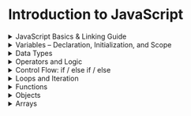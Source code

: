 # Introduction to JavaScript
<details>
  <summary>JavaScript Basics & Linking Guide</summary>

## Multi-line Comments in JavaScript
```javascript
/*
  This is a multi-line
  comment in JavaScript
*/
```

---

## Where JavaScript Runs
JavaScript can run in many environments:
- Web browsers
- Servers (Node.js)
- Robotics
- Many other platforms use JavaScript as a scripting environment.

---

## Naming Conventions for Variables
- Must begin with a letter (a–z), `_`, or `$`
- **Cannot** start with a number
- **Cannot** use reserved keywords
- **Do not** start variable names with capital letters

### Popular Naming Styles:
- `camelCase` – ✔️ Most common style
- `snake_case` – OK in some cases
- `kebab-case` – ❌ Not allowed in JavaScript variable names

---

## JavaScript Usage
Just like HTML and CSS define structure and appearance, JavaScript defines **behavior**.

JavaScript makes websites interactive by reacting to user actions.

### Examples:
- Pop-up dialogs
- Image carousels
- Expanding/collapsing menus
- Backend logic using Node.js

---

## JavaScript Keywords (Reserved Words)
```
break, case, catch, class, const, continue, debugger, default,
delete, do, else, export, extends, finally, for, function, if,
import, in, instanceof, new, return, super, switch, this, throw,
try, typeof, var, void, while, with, yield
```

---

## How to Link JavaScript to HTML
1. Create a file, e.g., `script.js`
2. Add this line **just before the closing `</body>`** tag:
```html
<script src="index.js" defer></script>
```

### `<script>` vs `<script defer>`
- **Without `defer`**:
  - HTML parsing is paused when the script is encountered
  - The script is executed immediately
  - If the script accesses DOM elements that haven't loaded, you may get errors like:
    `Cannot read properties of null`

- **With `defer`**:
  - Script is downloaded asynchronously
  - Executed **after** the HTML is fully parsed
  - Safer when manipulating the DOM

---

## How to Run JavaScript and Use `console.log()`
`console.log()` prints output to the browser's developer console.

### 1. Using the Browser Console
- Open Chrome/Firefox
- Right-click → Inspect → Console tab
- Type:
```javascript
console.log("Hello, World!");
```

### 2. Using an HTML File
```html
<!DOCTYPE html>
<html>
<head>
  <title>Console Log Test</title>
</head>
<body>
  <script>
    console.log("Hello, World!");
  </script>
</body>
</html>
```
Open this file in your browser and check the Console.

### 3. Using Node.js
- Save to a file: `app.js`
```javascript
console.log("Hello, World!");
```
- Run in terminal:
```bash
node app.js
```

### 4. Using Online JavaScript Editors
Try:
- https://jsfiddle.net
- https://codepen.io
- https://jsbin.com

Paste your code and open the Console tab to see the output.
</details>


<details>
  <summary>Variables – Declaration, Initialization, and Scope</summary>

## Basics of Variables
Variables have **two key stages**:

1. **Declaration** – tells the program that a variable exists
2. **Initialization** – assigns a value (e.g., number, text) to that variable

**Example from math:**
> “Let k be 5”  
- Declaration → `let k`
- Initialization → `= 5`

Most variables in JavaScript can be **re-declared** and/or **re-assigned**, depending on how they are defined.

```js
let name = "Joe";
let age = 20;
```

Each variable has a **scope** – the environment where it holds its value.
In JavaScript, you can declare variables using `var`, `let`, and `const`, each with different behaviors.


## `var`
- Can be **re-declared** and **re-assigned**
- Function scoped
- Oldest way to declare variables

```js
var cohort = 'web49';
var cohort = 'web50'; // OK
cohort = 'web51';     // OK
console.log(cohort);  // 'web51'
```


## `let`
- Cannot be re-declared in the same scope
- Can be re-assigned
- Block scoped (inside `{ }`)
- Introduced in ECMAScript 6 (ES6)

We **prefer using `let`** for variables that may change over time. Its block scope prevents unintended modification or leakage outside the intended block.

```js
let myNumber = 1;
myNumber = 2; // OK
console.log(myNumber); // 2
```

## `const`
- Cannot be re-declared
- Cannot be re-assigned
- Block scoped
- Introduced in ES6

Use `const` when the value should remain constant throughout the script.

```js
const myNumber = 1;
myNumber = 2; // ❌ ERROR: Assignment to constant variable
```


## Summary Table
| Keyword | Re-declarable | Re-assignable | Scope        | Notes                     |
|---------|---------------|---------------|--------------|---------------------------|
| `var`   | ✅ Yes         | ✅ Yes         | Function     | Avoid in modern code      |
| `let`   | 🚫 No          | ✅ Yes         | Block        | Recommended for variables |
| `const` | 🚫 No          | 🚫 No          | Block        | Use for constants         |


## Resources
- [MDN - var, let, and const](https://developer.mozilla.org/en-US/docs/Web/JavaScript/Reference/Statements/var)
- [JavaScript Scope](https://developer.mozilla.org/en-US/docs/Glossary/Scope)
- [ES6 Guide](https://www.ecma-international.org/ecma-262/6.0/)
</details>


<details>
  <summary>Data Types</summary>

## Number
- Used for numeric values (both integers and floating-point).
- Unlike some languages that differentiate between integers (e.g., 1, 2, 3) and floats (e.g., 1.2, 3.14), **JavaScript has only one number type: `Number`**.
- Example:
  ```js
  const num1 = 42;
  const num2 = 3.14;
  const num3 = -7;
  ```

## String
- Use `" "`, `' '`, or backticks `` ` ` ` to define a string.
- Strings are everywhere in programming—used for names, addresses, product titles, cities, etc.

### String Concatenation
- You can use the `+` operator to combine strings.
- Don’t forget to include spaces if needed!
  ```js
  const firstName = "Jonathan";
  const lastName = "Ma";
  const sentence = "Hello " + firstName + " " + lastName + "! How are you!?";

  console.log(sentence);  // Hello Jonathan Ma! How are you!?
  ```

### Template Literals (ES6+)
- Use backticks `` ` `` and `${}` to inject variables.
  ```js
  const sentenceWithTemplate = `Hello ${firstName} ${lastName}! How are you!?`;
  console.log(sentenceWithTemplate);
  ```

### Function Example
- Traditional string concatenation:
  ```js
  function formatName(firstName, lastName) {
    return lastName + ", " + firstName;
  }

  console.log(formatName("John", "Doe")); // Doe, John
  ```

- Using template literals:
  ```js
  function formatName(firstName, lastName) {
    return `${lastName}, ${firstName}`;
  }

  console.log(formatName("John", "Doe")); // Doe, John
  ```


## Boolean
- Represents a logical value: `true` or `false`.
- Example: a light switch
  ```js
  const lightIsOn = true;
  ```

## Undefined
- A variable that has been declared but not assigned a value.
  ```js
  let x;
  console.log(x); // undefined
  ```

## Null
- Represents an intentional absence of any object value.
  ```js
  let x = null;
  ```

## Symbol
- A unique and immutable data type used as identifiers for object properties.
  ```js
  let sym = Symbol('description');
  ```

## Object
- Used to store collections of data and more complex entities.
- Includes arrays, functions, and other objects.
  ```js
  const person = { name: "Alice", age: 25 };
  const list = [1, 2, 3];
  const greet = function() {
    console.log("Hello!");
  };
  ```
</details>

<details>
  <summary>Operators and Logic</summary>

## Assignment and Equality Operators

- Use `=` when assigning values to variables.
  ```js
  let username = 'Ade';
  username = 'Sheeba';
  ```

- Use `==` for equality checks when **type coercion is acceptable**.  
  ⚠️ Not recommended due to possible unexpected results.
  ```js
  '5' == 5  // true
  ```

- Use `===` for **strict equality** to ensure both value and type are the same. ✅ Best practice.
  ```js
  '5' === 5  // false
  5 === 5    // true
  ```

- Use `!==` for **strict inequality** (not equal by value and type).


## Logical Operators

| Operator | Meaning   | Example                        |
|----------|-----------|--------------------------------|
| `||`     | OR        | `true || false` → `true`       |
| `&&`     | AND       | `true && false` → `false`      |
| `!==`    | Not equal | `5 !== '5'` → `true`           |


## Order of Operations: PEMDAS
Just like in math, JavaScript follows the order of operations:

1. **Parentheses** `()`
2. **Exponents** `**`
3. **Multiplication / Division** `* /`
4. **Addition / Subtraction** `+ -`


## Login Example (Corrected & Explained)

```js
let username = 'Ade';
username = 'Sheeba';

let password = 'fluffyKittens';
password = 'unicorn';

if (password === 'unicorn' || (username === 'Ade' && password === 'cutePuppies')) {
  console.log('You\'ve logged in successfully');
}
```

### ✅ What This Does:
- If the password is `'unicorn'` OR
- If the username is `'Ade'` AND the password is `'cutePuppies'`
→ Then print: `You've logged in successfully`

⚠️ Always use parentheses `()` to make logic groups clear and avoid confusion.


## Summary
- Use `=` for assignment.
- Prefer `===` over `==` for clarity and safety.
- Use logical operators `||` (or), `&&` (and), and `!==` (not equal) appropriately.
- Group logical conditions with parentheses to ensure clarity and correct evaluation order.
</details>


<details>
  <summary>Control Flow: if / else if / else</summary>

![if / else if / else](./if.jpg "if / else if / else")

## What is Control Flow?
Control flow in programming refers to the order in which the computer executes statements in a script.

In JavaScript, **`if`, `else if`, and `else`** are used to run code only when certain conditions are true.


## Conditionals: `if`, `else if`, `else`
- A conditional checks whether something is **true** or **false**.
- If the condition is true, the code block will run.
- If it’s false, it will skip that block.


## Syntax Overview

```js
if (condition) {
  // run this code if condition is true
} else if (anotherCondition) {
  // run this code if the previous condition was false and this one is true
} else {
  // run this code if all previous conditions are false
}
```


## 🧪 Example
```js
const friendsAtYourParty = 10;

if (friendsAtYourParty === 0) {
  console.log("Cool, now I have a lot of nachos to myself.");
} else if (friendsAtYourParty >= 4) {
  console.log("Perfect amount to play some Mario Kart.");
} else {
  console.log("Wooooo turn on the dance music!");
}
```

### Explanation:
- If `friendsAtYourParty` equals 0 → log: _"Cool, now I have a lot of nachos to myself."_
- If `friendsAtYourParty` is 4 or more → log: _"Perfect amount to play some Mario Kart."_
- Otherwise → log: _"Wooooo turn on the dance music!"_


## Tips
- Conditions can compare values using `===`, `!==`, `<`, `>`, `<=`, `>=`
- Be careful with the order of `if`/`else if` — they run top-down
- Only one block runs — the first one where the condition is true


## Learn More
- [MDN Web Docs - if...else](https://developer.mozilla.org/en-US/docs/Web/JavaScript/Reference/Statements/if...else)
- [JavaScript Info - Conditional operators](https://javascript.info/ifelse)
</details>


<details>
  <summary>Loops and Iteration</summary>

![loop](./loop.jpg "loop")

## What if I want to repeat the same action multiple times?

```javascript
let friendsAtYourParty = 0;
friendsAtYourParty = friendsAtYourParty + 1;
friendsAtYourParty = friendsAtYourParty + 1;
friendsAtYourParty = friendsAtYourParty + 1;
friendsAtYourParty = friendsAtYourParty + 1;
friendsAtYourParty = friendsAtYourParty + 1;
friendsAtYourParty = friendsAtYourParty + 1;
friendsAtYourParty = friendsAtYourParty + 1;
friendsAtYourParty = friendsAtYourParty + 1;
friendsAtYourParty = friendsAtYourParty + 1;
friendsAtYourParty = friendsAtYourParty + 1;

console.log(friendsAtYourParty); // 10
```

We use `let` instead of `const` here.
- `const` cannot be reassigned.
- While `const` is safer, we must use `let` because we are updating `friendsAtYourParty` multiple times.

### Principle of Least Power
You should use the least powerful option needed to accomplish a task. Less powerful = simpler = fewer bugs.

> There's also `var`, an older JavaScript way of declaring variables. It's generally not recommended anymore due to scoping issues.


## While Loops
A `while` loop will run **as long as a condition is true**.
```javascript
let friendsAtYourParty = 0;
while (friendsAtYourParty < 10) {
    friendsAtYourParty = friendsAtYourParty + 1;
}
console.log(friendsAtYourParty); // 10
```
- This loop adds 1 to `friendsAtYourParty` until the value reaches 10.
- Once `friendsAtYourParty` is no longer less than 10, the loop stops.


## For Loops
Best when you want to repeat something **a specific number of times**.
```javascript
let friendsAtYourParty = 0;
for (let i = 0; i <= 10; i++) {
    friendsAtYourParty++;
}
console.log(friendsAtYourParty); // 11
```

### For Loop Structure:
```javascript
for (initialExpression; condition; incrementExpression) {
    // code block
}
```
- `let i = 0`: Start counting from 0
- `i <= 10`: Keep running as long as this is true
- `i++`: Increase `i` by 1 each time

Another example:
```javascript
function addFriends(num) {
  let friendsAtYourParty = 0;
  for (let i = 0; i <= num; i++) {
    friendsAtYourParty++;
  }
  return friendsAtYourParty;
}

console.log(addFriends(10)); // ➞ 11
console.log(addFriends(5));  // ➞ 6
```

## Coding Indexes Start at 0
- In JavaScript (and most languages), counting starts at **0**.
- The fifth element in a string or array has an index of **4**.
- Index 0 = first element.

## Infinite Loops
Be careful with loop conditions. If the loop never becomes false, it will run forever and crash your code.

> Example: If your loop keeps increasing a number but your condition checks for when it is **less** than zero — it will **never stop**.

This is called an **infinite loop** and it’s a common and dangerous mistake. Always make sure your loop has a stopping point!
</details>


<details>
  <summary>Functions</summary>

Functions are reusable blocks of code. Just like we reuse CSS classes, we often want to reuse code too.

## Types of Functions

### 1. Regular Functions
Defined using the `function` keyword:
```javascript
function adder(x, y) {
    return x + y;
}
```
- Regular functions have access to `this` and `arguments`.

### 2. Arrow Functions
Arrow functions are like Python's lambda functions—shorter and cleaner.
```javascript
const adder = (x, y) => x + y;
```
- No own `this`, `arguments`, or `new` keyword.
- Not suitable for use as object methods.
- Best for **callbacks** or inline function expressions.

---

## Function Declaration
```javascript
function add(num1, num2) {
    return `The value of ${num1}, the value of ${num2}`;
    // Or:
    return 'The value of ' + num1 + ', the value of ' + num2;
}
```

## Function Expression
A function stored inside a variable:
```javascript
const add = function(num1, num2) {
    return num1 + num2;
};
```


## Object Methods (`thisIsMethod`)
A method is a function inside an object:
```javascript
const myObject = {
    name: 'Sample Object',
    thisIsMethod: function() {
        console.log(`Hello, I am ${this.name}`);
    }
};
myObject.thisIsMethod();  // Output: "Hello, I am Sample Object"
```
- `thisIsMethod` is a method of `myObject`.
- `this.name` accesses the property of the same object.


## Why Store Functions in Variables?

### 1. Anonymous Functions
- Let you define functions without naming them.
```javascript
const add = function(num1, num2) {
    return num1 + num2;
};
```

### 2. Higher-Order Functions
- Functions can accept other functions as arguments.
```javascript
const operate = function(operation, num1, num2) {
    return operation(num1, num2);
};
const add = function(num1, num2) {
    return num1 + num2;
};
console.log(operate(add, 1, 1)); // ➞ 2
```

### 3. Callbacks
- Used in async operations or event handling.
```javascript
const onSuccess = function(response) {
    console.log('Success:', response);
};

fetch('https://api.example.com/data')
    .then(onSuccess)
    .catch(function(error) {
        console.log('Error:', error);
    });
```

### 4. Closures
- Functions that retain access to their lexical scope.
```javascript
const createCounter = function() {
    let count = 0;
    return function() {
        count += 1;
        return count;
    };
};

const counter = createCounter();
console.log(counter()); // ➞ 1
console.log(counter()); // ➞ 2
console.log(counter()); // ➞ 3
```
- `counter` retains the internal `count` variable between calls.

### 5. Reusability & Maintainability
- You can redefine a function on the fly:
```javascript
let operation = function(num1, num2) {
    return num1 + num2;
};
console.log(operation(5, 3)); // ➞ 8

operation = function(num1, num2) {
    return num1 * num2;
};
console.log(operation(5, 3)); // ➞ 15
```

### Example: shouldServeDrinks
```javascript
const shouldServeDrinks = function(age, onBreak) {
    return age >= 18 && !onBreak;
};

console.log(shouldServeDrinks(17, true));  // ➞ false
console.log(shouldServeDrinks(19, false)); // ➞ true
```

## Summary
Storing functions in variables is a powerful feature in JavaScript. It enhances:
- Flexibility
- Reusability
- Clean, modular, maintainable code
</details>


<details>
  <summary>Objects</summary>

JavaScript objects use structured syntax to define, access, and manipulate their **properties** (variables) and **methods** (functions).

## 1. Object Syntax Variants

### Object Literal
```js
const obj = {
  key1: "value1",
  key2: "value2",
  method1() {
    return "This is a method";
  }
};
```

### Object Constructor
```js
const obj = new Object();
obj.key1 = "value1";
obj.key2 = "value2";
```

### Using `Object.create()`
```js
const prototypeObj = { key1: "value1" };
const obj = Object.create(prototypeObj);
```

## 2. Accessing and Modifying Properties
```js
obj.key1;          // Dot notation
obj["key1"];      // Bracket notation
obj.newKey = "newValue";
delete obj.key1;
```

## 3. Destructuring & Dynamic Keys
```js
const { key1, key2 } = obj;
const propName = "key1";
const obj = { [propName]: "dynamic value" };
```

## 4. Using `this` in Methods
```js
const obj = {
  key: "value",
  method() {
    return this.key;
  }
};
```

## 5. Looping Through Properties
```js
for (let key in obj) {
  console.log(key, obj[key]);
}
Object.keys(obj).forEach(key => console.log(key));
Object.values(obj).forEach(value => console.log(value));
Object.entries(obj).forEach(([key, value]) => console.log(key, value));
```

## 6. Spread & Rest Operators
```js
const objCopy = { ...obj };
const objMerged = { ...obj1, ...obj2 };
const { key1, ...rest } = obj;
```

## 7. Object Manipulation Methods
```js
const clone = Object.assign({}, obj);
Object.freeze(obj);  // Immutable
Object.seal(obj);    // Can’t add/delete properties
```

## 8. JSON Conversion
```js
const myObj = { name: "John", age: 31, city: "New York" };
const myJSON = JSON.stringify(myObj);
console.log(myJSON);
// => {"name":"John","age":31,"city":"New York"}
```

## 9. Optional Chaining
```js
const value = obj?.nestedProp?.subProp;
```

## Concept: Think in English Before Code
Before writing code, think: *What do I want to describe in words?* Then convert it into JavaScript objects.

### Example: Car
- **Properties**: color, model, mph
- **Functions**: drive, brake, change color
```js
let car = {
  color: "red",
  model: "Tesla Model S",
  mph: 0,
  driveStraight() { ... },
  brake() { ... },
  changeColor(newColor) { ... }
};
car.color;  // "red"
car.driveStraight();
car.changeColor("blue");
```

##  People Example
```js
const person = {
 name: "Josh Hug",
 city: "Austin",
 state: "TX",
 favoriteFood: "🌮",
 wantsTacosRightNow: true,
 numberOfTacosWanted: 100,
};
console.log(person.name); // "Josh Hug"
```

## Function Example
```js
function suggestMusic(person) {
 if (person.ageRange === "18-20") console.log("Drake");
 else if (person.ageRange === "20-22") console.log("Illenium");
 else console.log("The Beatles");
}
```

## Object With Method
```js
const dog = {
  name: "dog",
  speak() {
    console.log("woof woof");
  },
};
dog.speak(); // "woof woof"
```

## Nested Objects
```js
const me = {
 name: { first: "Brian", last: "Holt" },
 location: { city: "Seattle", state: "WA", country: "USA" },
};
```

## Object Anatomy
```js
const dog = {
  name: 'Ada',
  species: 'Bali Dog',
  colour: 'brindle',
  age: 4,
  favFood: 'Salmon',
  eat() {
    return `${this.name} likes to eat ${this.favFood}`;
  }
};
```

## Two Principles of `this`
- **Window binding**: `this` is undefined or global if no context is given (error in strict mode)
- **Implicit binding**: `this` refers to the object left of the dot

## Data: Places Example
```js
const places = [
  {city: 'Toronto', country: 'Canada', region: 'North America'},
  {city: 'Paris', country: 'France', region: 'Europe'},
  {city: 'Seattle', country: 'USA', region: 'North America'},
  {city: 'Sao Paulo', country: 'Brazil', region: 'South America'},
  {city: 'Lagos', country: 'Nigeria', region: 'West Africa'},
  {city: 'Amsterdamn', country: 'Netherlands', region: 'Europe'},
  {city: 'Dar Es Salaam', country: 'Tanzania', region: 'East Africa'},
  {city: 'Seoul', country: 'South Korea', region: 'Asia'},
];
```

## Filter Americas Example
```js
const americas = [];
for(let i = 0; i < places.length; i++){
  if(places[i].region.includes('America')){
    americas.push(places[i].country);
  }
}
console.log(americas);
```

## Update Object Values with Function
```js
function updateValue(array, index, key, value){
  array[index][key] = value;
  return array;
}
updateValue(places, 4, 'region', 'Africa');
```

## Create Objects with Function
```js
function createPet(name, species, wellBehaved){
  return {name, species, wellBehaved};
}
const ada = createPet('Ada', 'Bali dog', true);
```

## Constructor Function
```js
function Pet(name, species, wellBehaved){
  this.name = name;
  this.species = species;
  this.wellBehaved = wellBehaved;
}
Pet.prototype.isGood = function(){
  return `${this.name} is a ${this.species} and well behaved is ${this.wellBehaved}`;
}
const ada = new Pet('Ada', 'Bali Dog', true);
```

## JSON Explained
- JSON = JavaScript Object Notation
- Used to send structured data between client/server
- Syntax similar to JS objects, but no functions allowed
```js
let myObj = { name: "John", age: 31, city: "New York" };
let myJSON = JSON.stringify(myObj);
console.log(myJSON);
```
- Output: `{ "name":"John", "age":31, "city":"New York" }`

JSON is readable, lightweight, and ideal for transmitting data between web apps and servers. Unlike JavaScript objects, JSON does not support functions as values.
</details>

<details>
  <summary>Arrays</summary>
  
Arrays in JavaScript allow you to store, manipulate, and access ordered collections of data. Below is a comprehensive guide with corrected explanations, examples, and best practices.

---

## 1. Creating Arrays
```js
const arr1 = []; // Empty array
const arr2 = [1, 2, 3]; // Array with elements
const arr3 = new Array(3); // Array with 3 empty slots
```

---

## 2. Accessing and Modifying Elements
```js
const arr = [1, 2, 3];
console.log(arr[0]); // Outputs 1
arr[1] = 5;          // arr becomes [1, 5, 3]
```

---

## 3. Array Properties
```js
const arr = [1, 2, 3];
console.log(arr.length); // Outputs 3
```

---

## 4. Adding and Removing Elements
```js
const arr = [1, 2, 3];
arr.push(4);    // [1, 2, 3, 4]
arr.pop();      // [1, 2, 3]
arr.shift();    // [2, 3]
arr.unshift(0); // [0, 2, 3]
```

---

## 5. Combining and Slicing Arrays
```js
const arr1 = [1, 2];
const arr2 = [3, 4];
const combined = arr1.concat(arr2); // [1, 2, 3, 4]

const arr = [1, 2, 3, 4];
const sliced = arr.slice(1, 3);     // [2, 3]
arr.splice(2, 1, 5);                // [1, 2, 5, 4]
```

---

## 6. Searching and Iterating
```js
const arr = [1, 2, 3, 4];
arr.indexOf(3);              // 2
arr.find(x => x > 2);        // 3
arr.filter(x => x > 2);      // [3, 4]
arr.map(x => x * 2);         // [2, 4, 6, 8]
arr.forEach(x => console.log(x));
```

---

## 7. Sorting and Reversing
```js
const arr = [3, 1, 4, 2];
arr.sort();    // [1, 2, 3, 4]
arr.reverse(); // [4, 3, 2, 1]
```

---

## 8. Reducing and Accumulating
```js
const arr = [1, 2, 3, 4];
const sum = arr.reduce((total, current) => total + current, 0); // 10
```

---

## 9. Checking Array Properties
```js
const arr = [1, 2, 3, 4];
arr.every(x => x > 0); // true
arr.some(x => x > 3);  // true
arr.includes(3);       // true
```

---

## 10. Array Destructuring
```js
const arr = [1, 2, 3];
const [first, second] = arr;
// first = 1, second = 2
```

---

## Array vs Object
- **Array**: Ordered data, accessed by index.
- **Object**: Unordered data, accessed by key.

Example:
```js
const daysOfWeek = ["Monday", "Tuesday", "Sunday"];
console.log(daysOfWeek[0]); // "Monday"
```

---

## Array Methods
```js
const primeNumbers = [1, 2, 3, 5, 7, 11, 13, 17];
console.log(primeNumbers.length); // 8
console.log(primeNumbers.join(" | ")); // "1 | 2 | 3 | 5 | 7 | 11 | 13 | 17"
```

### Modifying Elements
```js
const cities = ["Seattle", "San Francisco"];
cities.unshift("Tblisi");
cities.push("Tehran");
cities.shift();
cities.pop();
```

---

## Looping Arrays
```js
const cities = ["Seattle", "SF", "Boston"];
for (let i = 0; i < cities.length; i++) {
  console.log(cities[i]);
}
cities.forEach(city => console.log(city));
```

---

## Filtering & Searching
```js
function searchType(array, type) {
  return array.filter(item => item.includes(type));
}

let apples = ["Red Delicious", "Fuji", "Pink Lady"];
console.log(searchType(apples, "Delicious"));

// Remove exact match
apples = apples.filter(item => item !== "Pink Lady");
console.log(apples);
```

---

## Higher-Order Functions
```js
const calc = (a, b, cb) => cb(a, b);
const add = (a, b) => a + b;
console.log(calc(5, 4, add)); // 9
```

---

## 📊 Real-World Data Example
```js
const cityData = [
  { city: "seattle", state: "WA", population: 652405, land_area: 83.9 },
  { city: "new york", state: "NY", population: 8405837, land_area: 302.6 },
  { city: "boston", state: "MA", population: 645966, land_area: 48.3 },
  { city: "kansas city", state: "MO", population: 467007, land_area: 315 }
];

cityData.forEach(item => console.log(item.city));

const lowerCaseStates = cityData.map(item => item.state.toLowerCase());
const bigCities = cityData.filter(item => item.population > 500000);
const bigCityNames = bigCities.map(item => item.city);

const totalLandArea = cityData.reduce((acc, item) => acc + item.land_area, 0);
console.log(totalLandArea);
```

This guide covers everything from basic syntax to advanced array manipulations. Practice these concepts regularly to become fluent in JavaScript array operations!

</details>